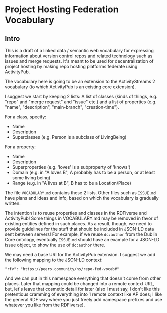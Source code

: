 # Project Hosting Federation Vocabulary

## Intro

This is a draft of a linked data / semantic web vocabulary for expressing
information about version control repos and related technology such as issues
and merge requests. It's meant to be used for decentralization of project
hosting by making repo hosting platforms federate using ActivityPub.

The vocabulary here is going to be an extension to the ActivityStreams 2
vocabulary (to which ActivityPub is an existing core extension).

I suggest we start by keeping 2 lists: A list of classes (kinds of things, e.g.
"repo" and "merge request" and "issue" etc.) and a list of properties (e.g.
"name", "description", "main-branch", "creation-time").

For a class, specify:

- Name
- Description
- Superclasses (e.g. Person is a subclass of LivingBeing)

For a property:

- Name
- Description
- Superproperties (e.g. 'loves' is a subproperty of 'knows')
- Domain (e.g. in "A loves B", A probably has to be a person, or at least some
  living being)
- Range (e.g. in "A lives at B", B has to be a Location/Place)

The file `VOCABULARY.md` contains these 2 lists. Other files such as `ISSUE.md`
have plans and ideas and info, based on which the vocabulary is gradually
written.

The intention is to reuse properties and classes in the RDFiverse and
ActivityPub! Some things in VOCABULARY.md may be removed in favor of existing
entities defined in such places. As a result, though, we need to provide
guidelines for the stuff that should be included in JSON-LD data sent between
servers! For example, if we reuse `dc:author` from the Dublin Core ontology,
eventually `ISSUE.md` should have an example for a JSON-LD issue object, to
show the use of `dc:author` there.

We may need a base URI for the ActivityPub extension. I suggest we add the
following mapping to the JSON-LD context:

`"rfv": "https://peers.community/ns/repo-fed-vocab#"`

And we can put in this namespace everything that doesn't come from other
places. Later that mapping could be changed into a remote context URL, but,
let's leave that cosmetic detail for later (also I must say, I don't like this
pretentious cramming of everything into 1 remote context like AP does; I like
the general RDF way where you just freely add namespace prefixes and use
whatever you like from the RDFiverse).

